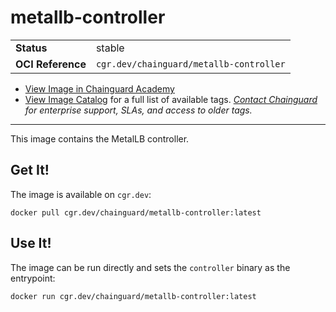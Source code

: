 <!--monopod:start-->
# metallb-controller
| | |
| - | - |
| **Status** | stable |
| **OCI Reference** | `cgr.dev/chainguard/metallb-controller` |


* [View Image in Chainguard Academy](https://edu.chainguard.dev/chainguard/chainguard-images/reference/metallb-controller/overview/)
* [View Image Catalog](https://console.enforce.dev/images/catalog) for a full list of available tags.
*[Contact Chainguard](https://www.chainguard.dev/chainguard-images) for enterprise support, SLAs, and access to older tags.*

---
<!--monopod:end-->

This image contains the MetalLB controller.

## Get It!

The image is available on `cgr.dev`:

```
docker pull cgr.dev/chainguard/metallb-controller:latest
```

## Use It!

The image can be run directly and sets the `controller` binary as the entrypoint:

```
docker run cgr.dev/chainguard/metallb-controller:latest

```
